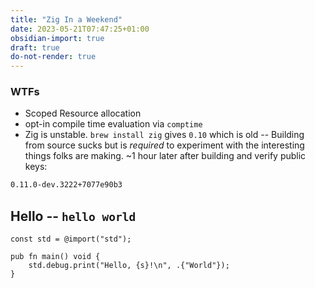 ```yaml
---
title: "Zig In a Weekend"
date: 2023-05-21T07:47:25+01:00
obsidian-import: true
draft: true
do-not-render: true
---
```


### WTFs

- Scoped Resource allocation
- opt-in compile time evaluation via `comptime`
- Zig is unstable. `brew install zig` gives `0.10` which is old -- Building from source sucks but is _required_ to experiment with the interesting things folks are making. ~1 hour later after building and verify public keys:

```zsh
0.11.0-dev.3222+7077e90b3
```

## Hello -- `hello world`

```zig
const std = @import("std");

pub fn main() void {
    std.debug.print("Hello, {s}!\n", .{"World"});
}

```

